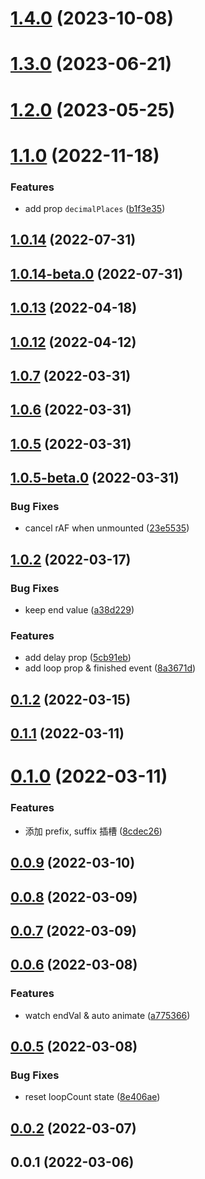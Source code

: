 # [1.4.0](https://github.com/jizai1125/vue-countup-v3/compare/v1.3.0...v1.4.0) (2023-10-08)



# [1.3.0](https://github.com/jizai1125/vue-countup-v3/compare/v1.2.0...v1.3.0) (2023-06-21)



# [1.2.0](https://github.com/jizai1125/vue-countup-v3/compare/v1.1.0...v1.2.0) (2023-05-25)



# [1.1.0](https://github.com/jizai1125/vue-countup-v3/compare/v1.0.14...v1.1.0) (2022-11-18)


### Features

* add prop  `decimalPlaces` ([b1f3e35](https://github.com/jizai1125/vue-countup-v3/commit/b1f3e35c385432ec9f8de188207c6f91f85a7548))



## [1.0.14](https://github.com/jizai1125/vue-countup-v3/compare/v1.0.14-beta.0...v1.0.14) (2022-07-31)



## [1.0.14-beta.0](https://github.com/jizai1125/vue-countup-v3/compare/v1.0.12...v1.0.14-beta.0) (2022-07-31)



## [1.0.13](https://github.com/jizai1125/vue-countup-v3/compare/v1.0.13-beta.2...v1.0.13) (2022-04-18)


## [1.0.12](https://github.com/jizai1125/vue-countup-v3/compare/v1.0.7...v1.0.12) (2022-04-12)



## [1.0.7](https://github.com/jizai1125/vue-countup-v3/compare/v1.0.6...v1.0.7) (2022-03-31)



## [1.0.6](https://github.com/jizai1125/vue-countup-v3/compare/v1.0.5...v1.0.6) (2022-03-31)



## [1.0.5](https://github.com/jizai1125/vue-countup-v3/compare/v1.0.5-beta.0...v1.0.5) (2022-03-31)



## [1.0.5-beta.0](https://github.com/jizai1125/vue-countup-v3/compare/v1.0.2...v1.0.5-beta.0) (2022-03-31)


### Bug Fixes

* cancel rAF when unmounted ([23e5535](https://github.com/jizai1125/vue-countup-v3/commit/23e55357699b87f72adbbe9c9981f5d308863be0))



## [1.0.2](https://github.com/jizai1125/vue-countup-v3/compare/v0.1.2...v1.0.2) (2022-03-17)


### Bug Fixes

* keep end value ([a38d229](https://github.com/jizai1125/vue-countup-v3/commit/a38d229769b12b2c81a88f100eecc1d116bb5602))


### Features

* add delay prop ([5cb91eb](https://github.com/jizai1125/vue-countup-v3/commit/5cb91eb994b530db0e6347b18848f9f5938284e5))
* add loop prop & finished event ([8a3671d](https://github.com/jizai1125/vue-countup-v3/commit/8a3671dedbb84ac0e3db61d31694a3ee66a2ac2a))



## [0.1.2](https://github.com/jizai1125/vue-countup-v3/compare/v0.1.1...v0.1.2) (2022-03-15)



## [0.1.1](https://github.com/jizai1125/vue-countup-v3/compare/v0.1.0...v0.1.1) (2022-03-11)



# [0.1.0](https://github.com/jizai1125/vue-countup-v3/compare/v0.0.9...v0.1.0) (2022-03-11)


### Features

* 添加 prefix, suffix 插槽 ([8cdec26](https://github.com/jizai1125/vue-countup-v3/commit/8cdec26cde99d7f31d40c1d4ea84d5d6c14b9d3c))



## [0.0.9](https://github.com/jizai1125/vue-countup-v3/compare/v0.0.8...v0.0.9) (2022-03-10)



## [0.0.8](https://github.com/jizai1125/vue-countup-v3/compare/v0.0.7...v0.0.8) (2022-03-09)



## [0.0.7](https://github.com/jizai1125/vue-countup-v3/compare/v0.0.6...v0.0.7) (2022-03-09)



## [0.0.6](https://github.com/jizai1125/vue-countup-v3/compare/v0.0.5...v0.0.6) (2022-03-08)


### Features

* watch endVal & auto animate ([a775366](https://github.com/jizai1125/vue-countup-v3/commit/a775366288b4d62cc3c20a1753d1c19b8ba605ca))



## [0.0.5](https://github.com/jizai1125/vue-countup-v3/compare/v0.0.2...v0.0.5) (2022-03-08)


### Bug Fixes

* reset loopCount state ([8e406ae](https://github.com/jizai1125/vue-countup-v3/commit/8e406aeb1638ca9aa70dd15a5d9f2e678a0fa9f1))



## [0.0.2](https://github.com/jizai1125/vue-countup-v3/compare/v0.0.1...v0.0.2) (2022-03-07)



## 0.0.1 (2022-03-06)



